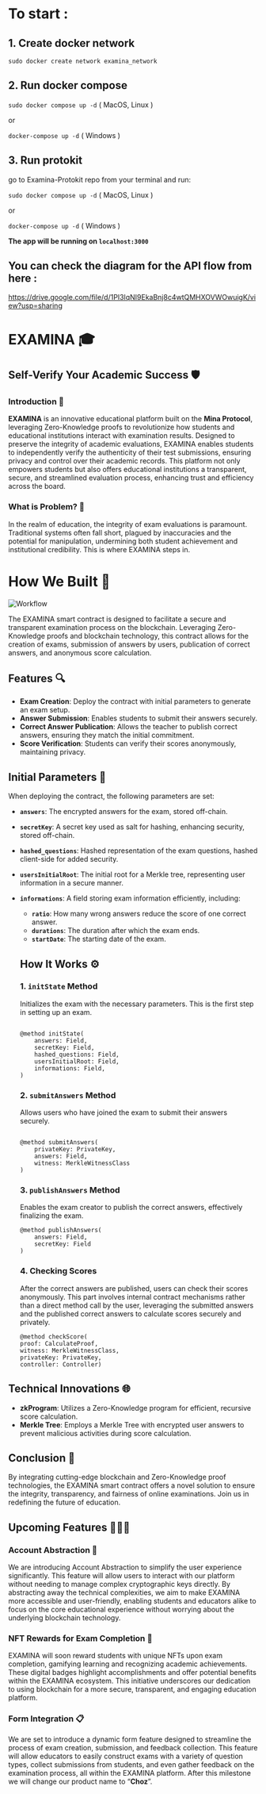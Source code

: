 # To start :
## 1. Create docker network


`sudo docker create network examina_network`


## 2. Run docker compose


`sudo docker compose up -d` ( MacOS, Linux )


or


`docker-compose up -d` ( Windows )


## 3. Run protokit


go to Examina-Protokit repo from your terminal and run:


`sudo docker compose up -d` ( MacOS, Linux )


or


`docker-compose up -d` ( Windows )




**The app will be running on `localhost:3000`**



## You can check the diagram for the API flow from here :
https://drive.google.com/file/d/1PI3lqNI9EkaBnj8c4wtQMHXOVWOwuigK/view?usp=sharing


# **EXAMINA** 🎓

## **Self-Verify Your Academic Success**  🛡️


### Introduction 🌟

**EXAMINA** is an innovative educational platform built on the **Mina Protocol**, leveraging Zero-Knowledge proofs to revolutionize how students and educational institutions interact with examination results. Designed to preserve the integrity of academic evaluations, EXAMINA enables students to independently verify the authenticity of their test submissions, ensuring privacy and control over their academic records. This platform not only empowers students but also offers educational institutions a transparent, secure, and streamlined evaluation process, enhancing trust and efficiency across the board.

### What is Problem? 🤔

In the realm of education, the integrity of exam evaluations is paramount. Traditional systems often fall short, plagued by inaccuracies and the potential for manipulation, undermining both student achievement and institutional credibility. This is where EXAMINA steps in.

# How We Built 📜
![Workflow](https://cdn.discordapp.com/attachments/1093078800943829053/1212838359928410132/image.png?ex=65f34abe&is=65e0d5be&hm=a6fdba0c27f051606c14c146979e3cb241aa5d05883562744920a1ea808809b2&)

The EXAMINA smart contract is designed to facilitate a secure and transparent examination process on the blockchain. Leveraging Zero-Knowledge proofs and blockchain technology, this contract allows for the creation of exams, submission of answers by users, publication of correct answers, and anonymous score calculation.

## Features 🔍

- **Exam Creation**: Deploy the contract with initial parameters to generate an exam setup.
- **Answer Submission**: Enables students to submit their answers securely.
- **Correct Answer Publication**: Allows the teacher to publish correct answers, ensuring they match the initial commitment.
- **Score Verification**: Students can verify their scores anonymously, maintaining privacy.

## Initial Parameters 📝

When deploying the contract, the following parameters are set:

- **`answers`**: The encrypted answers for the exam, stored off-chain.
- **`secretKey`**: A secret key used as salt for hashing, enhancing security, stored off-chain.
- **`hashed_questions`**: Hashed representation of the exam questions, hashed client-side for added security.
- **`usersInitialRoot`**: The initial root for a Merkle tree, representing user information in a secure manner.
- **`informations`**: A field storing exam information efficiently, including:
    - **`ratio`**: How many wrong answers reduce the score of one correct answer.
    - **`durations`**: The duration after which the exam ends.
    - **`startDate`**: The starting date of the exam.
    
    ## How It Works ⚙️
    
    ### 1. **`initState`** Method
    
    Initializes the exam with the necessary parameters. This is the first step in setting up an exam.
    
    ```tsx
    
    @method initState(
        answers: Field,
        secretKey: Field,
        hashed_questions: Field,
        usersInitialRoot: Field,
        informations: Field,
    )
    
    ```
    
    ### 2. **`submitAnswers`** Method
    
    Allows users who have joined the exam to submit their answers securely.
    
    ```tsx
    
    @method submitAnswers(
        privateKey: PrivateKey,
        answers: Field,
        witness: MerkleWitnessClass
    )
    
    ```
    
    ### 3. **`publishAnswers`** Method
    
    Enables the exam creator to publish the correct answers, effectively finalizing the exam.
    
    ```tsx
    @method publishAnswers(
        answers: Field,
        secretKey: Field
    )
    
    ```
    
    ### 4. Checking Scores
    
    
    After the correct answers are published, users can check their scores anonymously. This part involves internal contract mechanisms rather than a direct method call by the user, leveraging the submitted answers and the published correct answers to calculate scores securely and privately.

    ```tsx
    @method checkScore(
    proof: CalculateProof,
    witness: MerkleWitnessClass,
    privateKey: PrivateKey,
    controller: Controller)
    ```

## Technical Innovations 🌐

- **zkProgram**: Utilizes a Zero-Knowledge program for efficient, recursive score calculation.
- **Merkle Tree**:  Employs a Merkle Tree with encrypted user answers to prevent malicious activities during score calculation.

## Conclusion 🎉

By integrating cutting-edge blockchain and Zero-Knowledge proof technologies, the EXAMINA smart contract offers a novel solution to ensure the integrity, transparency, and fairness of online examinations. Join us in redefining the future of education.

## Upcoming Features 🚀🚀🚀

### Account Abstraction 🎨

We are introducing Account Abstraction to simplify the user experience significantly. This feature will allow users to interact with our platform without needing to manage complex cryptographic keys directly. By abstracting away the technical complexities, we aim to make EXAMINA more accessible and user-friendly, enabling students and educators alike to focus on the core educational experience without worrying about the underlying blockchain technology.

### NFT Rewards for Exam Completion 🏅

EXAMINA will soon reward students with unique NFTs upon exam completion, gamifying learning and recognizing academic achievements. These digital badges highlight accomplishments and offer potential benefits within the EXAMINA ecosystem. This initiative underscores our dedication to using blockchain for a more secure, transparent, and engaging education platform.

### Form Integration 📋
 
We are set to introduce a dynamic form feature designed to streamline the process of exam creation, submission, and feedback collection. This feature will allow educators to easily construct exams with a variety of question types, collect submissions from students, and even gather feedback on the examination process, all within the EXAMINA platform. After this milestone we will change our product name to “**Choz**”.
